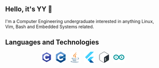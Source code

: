## Hello, it's YY 👋

I'm a Computer Engineering undergraduate interested in anything Linux, Vim, Bash and Embedded Systems related.

## Languages and Technologies

 <!-- markdownlint-disable MD033 -->
 <!-- The lack of line breaks within anchor tags is due to a weird underline appearing when line breaks are present. -->
<p align="center">
  <a href="https://en.wikipedia.org/wiki/C_(programming_language)" title="C"><img src="svgs/c.svg" height="35" width="auto" /></a>
  &nbsp;
  <a href="https://https://isocpp.org/" title="Java"><img src="svgs/cpp.svg" height="35" width="auto" /></a>
  &nbsp;
  <a href="https://www.java.com/en/" title="Java"><img src="svgs/java.svg" height="35" width="auto" /></a>
  &nbsp;
  <a href="https://flutter.dev" title="Flutter"><img src="svgs/flutter.svg" height="35" width="auto" /></a>
  &nbsp;
  <a href="https://www.gnu.org/software/bash/" title="Flutter"><img src="svgs/bash.svg" height="35" width="auto" /></a>
  &nbsp;
  <a href="https://www.arduino.cc/" title="Flutter"><img src="svgs/arduino.svg" height="35" width="auto" /></a>
  &nbsp;
</p>
<!-- markdownlint-enable MD033 -->
